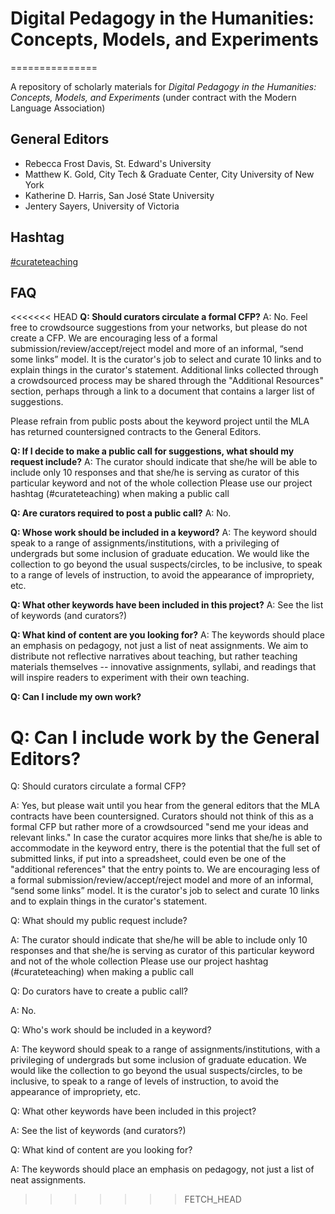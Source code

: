 # Digital Pedagogy in the Humanities: Concepts, Models, and Experiments
===============

A repository of scholarly materials for *Digital Pedagogy in the Humanities: Concepts, Models, and Experiments* (under contract with the Modern Language Association)

## General Editors 

* Rebecca Frost Davis, St. Edward's University 
* Matthew K. Gold, City Tech & Graduate Center, City University of New York
* Katherine D. Harris, San José State University
* Jentery Sayers, University of Victoria

## Hashtag

[#curateteaching](https://twitter.com/hashtag/curateteaching?f=realtime&src=hash)

## FAQ

<<<<<<< HEAD
**Q: Should curators circulate a formal CFP?**
A: No. Feel free to crowdsource suggestions from your networks, but please do not create a CFP.  We are encouraging less of a formal submission/review/accept/reject model and more of an informal, “send some links” model. It is  the curator's job to select and curate 10 links and to explain things in the curator's statement. Additional links collected through a crowdsourced process may be shared through the "Additional Resources" section, perhaps through a link to a document that contains a larger list of suggestions.

Please refrain from public posts about the keyword project until the MLA has returned countersigned contracts to the General Editors. 

**Q: If I decide to make a public call for suggestions, what should my request include?** 
A: The curator should indicate that she/he will be able to include only 10 responses and that she/he is serving as curator of this particular keyword and not of the whole collection Please use our project hashtag (#curateteaching) when making a public call 

**Q: Are curators required to post a public call?** 
A: No. 

**Q: Whose work should be included in a keyword?**
A: The keyword should speak to a range of assignments/institutions, with a privileging of undergrads but some inclusion of graduate education. We would like the collection to go beyond the usual suspects/circles, to be inclusive, to speak to a range of levels of instruction, to avoid the appearance of impropriety, etc.

**Q: What other keywords have been included in this project?**
A: See the list of keywords (and curators?)

**Q: What kind of content are you looking for?**
A: The keywords should place an emphasis on pedagogy, not just a list of neat assignments. We aim to distribute not reflective narratives about teaching, but rather teaching materials themselves -- innovative assignments, syllabi, and readings that will inspire readers to experiment with their own teaching.

**Q: Can I include my own work?**

**Q: Can I include work by the General Editors?**
=======
Q: Should curators circulate a formal CFP?

A: Yes, but please wait until you hear from the general editors that the MLA contracts have been countersigned. Curators should not think of this as a formal CFP but rather more of a crowdsourced "send me your ideas and relevant links." In case the curator acquires more links that she/he is able to accommodate in the keyword entry, there is the potential that the full set of submitted links, if put into a spreadsheet, could even be one of the "additional references" that the entry points to. We are encouraging less of a formal submission/review/accept/reject model and more of an informal, “send some links” model. It is  the curator's job to select and curate 10 links and to explain things in the curator's statement. 

Q: What should my public request include? 

A: The curator should indicate that she/he will be able to include only 10 responses and that she/he is serving as curator of this particular keyword and not of the whole collection Please use our project hashtag (#curateteaching) when making a public call 

Q: Do curators have to create a public call? 

A: No. 

Q: Who's work should be included in a keyword?

A: The keyword should speak to a range of assignments/institutions, with a privileging of undergrads but some inclusion of graduate education. We would like the collection to go beyond the usual suspects/circles, to be inclusive, to speak to a range of levels of instruction, to avoid the appearance of impropriety, etc.

Q: What other keywords have been included in this project?

A: See the list of keywords (and curators?)

Q: What kind of content are you looking for?

A: The keywords should place an emphasis on pedagogy, not just a list of neat assignments.
>>>>>>> FETCH_HEAD
